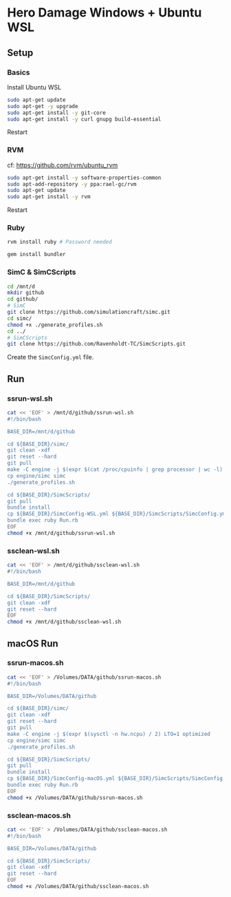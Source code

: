# Hero Damage Windows + Ubuntu WSL

## Setup

### Basics

Install Ubuntu WSL

```sh
sudo apt-get update
sudo apt-get -y upgrade
sudo apt-get install -y git-core
sudo apt-get install -y curl gnupg build-essential

```

Restart

### RVM
cf: https://github.com/rvm/ubuntu_rvm
```sh
sudo apt-get install -y software-properties-common
sudo apt-add-repository -y ppa:rael-gc/rvm
sudo apt-get update
sudo apt-get install -y rvm

```

Restart

### Ruby
```sh
rvm install ruby # Password needed

gem install bundler

```

### SimC & SimCScripts

```sh
cd /mnt/d
mkdir github
cd github/
# SimC
git clone https://github.com/simulationcraft/simc.git
cd simc/
chmod +x ./generate_profiles.sh
cd ../
# SimCScripts
git clone https://github.com/Ravenholdt-TC/SimcScripts.git

```

Create the `SimcConfig.yml` file.

## Run

### ssrun-wsl.sh
```sh
cat << 'EOF' > /mnt/d/github/ssrun-wsl.sh
#!/bin/bash

BASE_DIR=/mnt/d/github

cd ${BASE_DIR}/simc/
git clean -xdf
git reset --hard
git pull
make -C engine -j $(expr $(cat /proc/cpuinfo | grep processor | wc -l) / 2) LTO=1 optimized
cp engine/simc simc
./generate_profiles.sh

cd ${BASE_DIR}/SimcScripts/
git pull
bundle install
cp ${BASE_DIR}/SimcConfig-WSL.yml ${BASE_DIR}/SimcScripts/SimcConfig.yml
bundle exec ruby Run.rb
EOF
chmod +x /mnt/d/github/ssrun-wsl.sh

```

### ssclean-wsl.sh
```sh
cat << 'EOF' > /mnt/d/github/ssclean-wsl.sh
#!/bin/bash

BASE_DIR=/mnt/d/github

cd ${BASE_DIR}/SimcScripts/
git clean -xdf
git reset --hard
EOF
chmod +x /mnt/d/github/ssclean-wsl.sh

```

## macOS Run

### ssrun-macos.sh
```sh
cat << 'EOF' > /Volumes/DATA/github/ssrun-macos.sh
#!/bin/bash

BASE_DIR=/Volumes/DATA/github

cd ${BASE_DIR}/simc/
git clean -xdf
git reset --hard
git pull
make -C engine -j $(expr $(sysctl -n hw.ncpu) / 2) LTO=1 optimized
cp engine/simc simc
./generate_profiles.sh

cd ${BASE_DIR}/SimcScripts/
git pull
bundle install
cp ${BASE_DIR}/SimcConfig-macOS.yml ${BASE_DIR}/SimcScripts/SimcConfig.yml
bundle exec ruby Run.rb
EOF
chmod +x /Volumes/DATA/github/ssrun-macos.sh

```

### ssclean-macos.sh
```sh
cat << 'EOF' > /Volumes/DATA/github/ssclean-macos.sh
#!/bin/bash

BASE_DIR=/Volumes/DATA/github

cd ${BASE_DIR}/SimcScripts/
git clean -xdf
git reset --hard
EOF
chmod +x /Volumes/DATA/github/ssclean-macos.sh

```
